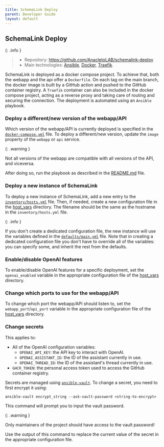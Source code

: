 ```yaml
---
title: SchemaLink Deploy
parent: Developer Guide
layout: default
---
```


## SchemaLink Deploy

{: .info }

> - Repository: <https://github.com/AnacletoLAB/schemalink-deploy>
> - Main technologies:
>   [Ansible](https://docs.ansible.com/ansible/latest/index.html),
>   [Docker](https://docs.docker.com/),
>   [Traefik](https://doc.traefik.io/traefik/).

SchemaLink is deployed as a docker compose project. To achieve that, both the
webapp and the api offer a `Dockerfile`. On each tag on the main branch, the
docker image is built by a GitHub action and pushed to the GitHub container
registry. A `Traefik` container can also be included in the docker compose
project, acting as a reverse proxy and taking care of routing and securing the
connection. The deployment is automated using an `Ansible` playbook.

### Deploy a different/new version of the webapp/API

Which version of the webapp/API is currently deployed is specified in the
[`docker-compose.yml`](https://github.com/AnacletoLAB/schemalink-deploy/blob/main/roles/schema-link/templates/docker/docker-compose.yml)
file. To deploy a different/new version, update the `image` property of the
`webapp` or `api` service.

{: .warning }

Not all versions of the webapp are compatible with all versions of the API, and
viceversa.

After doing so, run the playbook as described in the
[README.md](https://github.com/AnacletoLAB/schemalink-deploy/tree/main) file.

### Deploy a new instance of SchemaLink

To deploy a new instance of SchemaLink, add a new entry to the
[`inventory/hosts.yml`](https://github.com/AnacletoLAB/schemalink-deploy/blob/main/inventory/hosts.yml)
file. Then, if needed, create a new configuration file in the
[host_vars](https://github.com/AnacletoLAB/schemalink-deploy/tree/main/host_vars)
directory. The filename should be the same as the hostname in the
`inventory/hosts.yml` file.

{: .info }

If you don't create a dedicated configuration file, the new instance will use
the variables defined in the
[`defaults/main.yml`](https://github.com/AnacletoLAB/schemalink-deploy/blob/main/roles/schema-link/defaults/main.yml)
file. Note that in creating a dedicated configuration file you don't have to
override all of the variables: you can specify some, and inherit the rest from
the defaults.

### Enable/disable OpenAI features

To enable/disable OpenAI features for a specific deployment, set the
`openai_enabled` variable in the appropriate configuration file of the
[host_vars](https://github.com/AnacletoLAB/schemalink-deploy/tree/main/host_vars)
directory.

### Change which ports to use for the webapp/API

To change which port the webapp/API should listen to, set the
`webapp_port`/`api_port` variable in the appropriate configuration file of the
[host_vars](https://github.com/AnacletoLAB/schemalink-deploy/tree/main/host_vars)
directory.

### Change secrets

This applies to:

- All of the OpenAI configuration variables:
  - `OPENAI_API_KEY`: the API key to interact with OpenAI.
  - `OPENAI_ASSISTANT_ID`: the ID of the assistant currently in use.
  - `OPENAI_THREAD_ID`: the ID of the assistant's thread currently in use.
- `GHCR_TOKEN`: the personal access token used to access the GitHub container
  registry.

Secrets are managed using
[`ansible-vault`](https://docs.ansible.com/ansible/latest/cli/ansible-vault.html).
To change a secret, you need to first encrypt it using:

```shell
ansible-vault encrypt_string --ask-vault-password <string-to-encrypt>
```

This command will prompt you to input the vault password.

{: .warning }

Only maintainers of the project should have access to the vault password!

Use the output of this command to replace the current value of the secret in the
appropriate configuration file.
